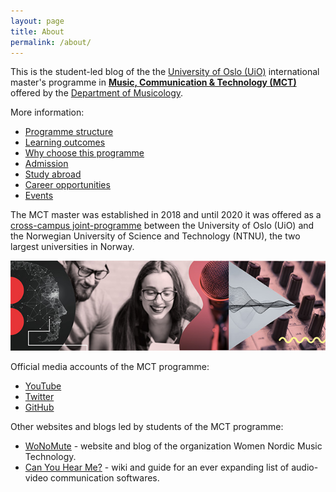 ```yaml
---
layout: page
title: About
permalink: /about/
---
```


This is the student-led blog of the the [University of Oslo (UiO)](https://www.uio.no/english/) international master's programme in **[Music, Communication & Technology (MCT)](https://www.uio.no/english/studies/programmes/mct-master/)** offered by the [Department of Musicology](https://www.hf.uio.no/imv/english/).

More information:
- [Programme structure](https://www.uio.no/english/studies/programmes/mct-master/structure/)
- [Learning outcomes](https://www.uio.no/english/studies/programmes/mct-master/learning-outcomes/)
- [Why choose this programme](https://www.uio.no/english/studies/programmes/mct-master/why-choose/)
- [Admission](https://www.uio.no/english/studies/programmes/mct-master/admission/)
- [Study abroad](https://www.uio.no/english/studies/programmes/mct-master/abroad/)
- [Career opportunities](https://www.uio.no/english/studies/programmes/mct-master/career/)
- [Events](https://www.uio.no/english/studies/programmes/mct-master/events/)

The MCT master was established in 2018 and until 2020 it was offered as a [cross-campus joint-programme](https://www.uio.no/english/studies/programmes/mct-master/structure/index_gml.html) between the University of Oslo (UiO) and the Norwegian University of Science and Technology (NTNU), the two largest universities in Norway.

![MCT image](/assets/image/2018_08_01_stefanof_mct-master-630.jpg "MCT image")

Official media accounts of the MCT programme:

- [YouTube](https://www.youtube.com/c/MCTmaster)
- [Twitter](https://www.twitter.com/MCT_master)
- [GitHub](https://github.com/MCT-master)

Other websites and blogs led by students of the MCT programme:

- [WoNoMute](https://youtube.com/channel/UCRWv7-fkWIKiYxm-iQrdV1w/videos) - website and blog of the organization Women Nordic Music Technology.
- [Can You Hear Me?](https://mct-master.github.io/canyouhearme/) - wiki and guide for an ever expanding list of audio-video communication softwares.

<!--

Documentation on Jekyll and template:

This is the base Jekyll theme. You can find out more info about customizing your Jekyll theme, as well as basic Jekyll usage documentation at [jekyllrb.com](https://jekyllrb.com/)

You can find the source code for Minima at GitHub:
[jekyll][jekyll-organization] /
[minima](https://github.com/jekyll/minima)

You can find the source code for Jekyll at GitHub:
[jekyll][jekyll-organization] /
[jekyll](https://github.com/jekyll/jekyll)


[jekyll-organization]: https://github.com/jekyll

-->
